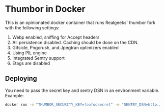# Thumbor in Docker

This is an opinionated docker container that runs Realgeeks' thumbor fork with the following settings:

1. Webp enabled, sniffing for Accept headers
2. All persistence disabled. Caching should be done on the CDN.
3. Gifsicle, Pngcrush, and Jpegtran optimizers enabled
4. Using PIL engine
5. Integrated Sentry support
6. Etags are disabled

## Deploying

You need to pass the secret key and sentry DSN in an environment variable.  Example:

```bash
docker run -e "THUMBOR_SECURITY_KEY=foofoosecret" -e "SENTRY_DSN=http://whatever" -p 8888:8888 realgeeks/thumbor
```
